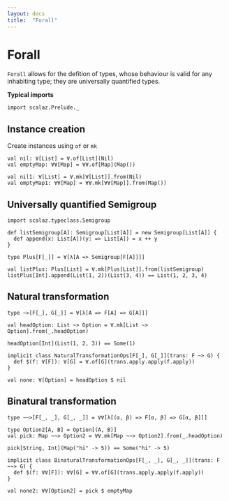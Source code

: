 ```yaml
---
layout: docs
title:  "Forall"
---
```


# Forall

`Forall` allows for the defition of types, whose behaviour is valid for any inhabiting type; they are universally quantified types.

**Typical imports**

```tut:silent
import scalaz.Prelude._
```

## Instance creation

Create instances using `of` or `mk`

```tut
val nil: ∀[List] = ∀.of[List](Nil)
val emptyMap: ∀∀[Map] = ∀∀.of[Map](Map())

val nil1: ∀[List] = ∀.mk[∀[List]].from(Nil)
val emptyMap1: ∀∀[Map] = ∀∀.mk[∀∀[Map]].from(Map())
```

## Universally quantified Semigroup

```tut
import scalaz.typeclass.Semigroup

def listSemigroup[A]: Semigroup[List[A]] = new Semigroup[List[A]] {
  def append(x: List[A])(y: => List[A]) = x ++ y
}

type Plus[F[_]] = ∀[λ[A => Semigroup[F[A]]]]

val listPlus: Plus[List] = ∀.mk[Plus[List]].from(listSemigroup)
listPlus[Int].append(List(1, 2))(List(3, 4)) == List(1, 2, 3, 4)
```

## Natural transformation

```tut
type ~>[F[_], G[_]] = ∀[λ[A => F[A] => G[A]]]

val headOption: List ~> Option = ∀.mk[List ~> Option].from(_.headOption)

headOption[Int](List(1, 2, 3)) == Some(1)

implicit class NaturalTransformationOps[F[_], G[_]](trans: F ~> G) {
  def $(f: ∀[F]): ∀[G] = ∀.of[G](trans.apply.apply(f.apply))
}

val none: ∀[Option] = headOption $ nil
```

## Binatural transformation

```tut
type ~~>[F[_, _], G[_, _]] = ∀∀[λ[(α, β) => F[α, β] => G[α, β]]]

type Option2[A, B] = Option[(A, B)]
val pick: Map ~~> Option2 = ∀∀.mk[Map ~~> Option2].from(_.headOption)

pick[String, Int](Map("hi" -> 5)) == Some("hi" -> 5)

implicit class BinaturalTransformationOps[F[_, _], G[_, _]](trans: F ~~> G) {
  def $(f: ∀∀[F]): ∀∀[G] = ∀∀.of[G](trans.apply.apply(f.apply))
}

val none2: ∀∀[Option2] = pick $ emptyMap
```
